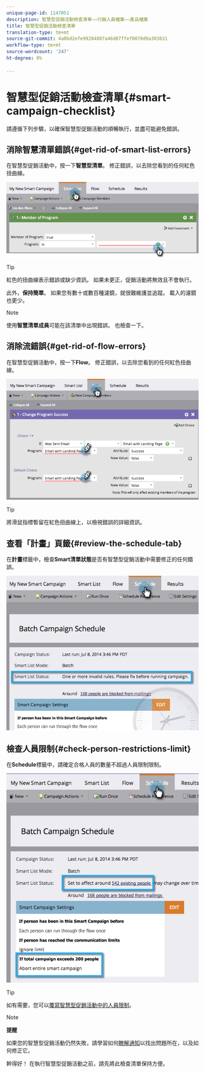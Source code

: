 ```yaml
---
unique-page-id: 1147051
description: 智慧型促銷活動檢查清單——行銷人員檔案——產品檔案
title: 智慧型促銷活動檢查清單
translation-type: tm+mt
source-git-commit: 4a0bd2efe99284807a46d07ffef0070d9a303631
workflow-type: tm+mt
source-wordcount: '247'
ht-degree: 0%

---
```



# 智慧型促銷活動檢查清單{#smart-campaign-checklist}

請遵循下列步驟，以確保智慧型促銷活動的順暢執行，並盡可能避免錯誤。

## 消除智慧清單錯誤{#get-rid-of-smart-list-errors}

在智慧型促銷活動中，按一下&#x200B;**智慧型清單**。 修正錯誤，以去除您看到的任何紅色扭曲線。

![](assets/image2014-9-22-16-3a9-3a13.png)

>[!TIP]
>
>紅色的扭曲線表示錯誤或缺少資訊。 如果未更正，促銷活動將無效且不會執行。
>
>此外，**保持簡單**。 如果您有數十或數百種濾鏡，就很難維護並追蹤。 載入的濾鏡也更少。

>[!NOTE]
>
>使用&#x200B;**智慧清單成員**&#x200B;可能在該清單中出現錯誤。 也檢查一下。

## 消除流錯誤{#get-rid-of-flow-errors}

在智慧型促銷活動中，按一下&#x200B;**Flow**。 修正錯誤，以去除您看到的任何紅色扭曲線。

![](assets/image2014-9-22-16-3a10-3a49.png)

>[!TIP]
>
>將滑鼠指標暫留在紅色扭曲線上，以檢視錯誤的詳細資訊。

## 查看「計畫」頁籤{#review-the-schedule-tab}

在&#x200B;**計畫**&#x200B;標籤中，檢查&#x200B;**Smart****清單****狀態**&#x200B;是否有智慧型促銷活動中需要修正的任何錯誤。

![](assets/three.png)

## 檢查人員限制{#check-person-restrictions-limit}

在&#x200B;**Schedule**&#x200B;標籤中，請確定合格人員的數量不超過人員限制限制。

![](assets/four.png)

>[!TIP]
>
>如有需要，您可以[覆寫智慧型促銷活動中的人員限制](/help/marketo/product-docs/core-marketo-concepts/smart-campaigns/using-smart-campaigns/override-person-restrictions-in-a-smart-campaign.md)。

>[!NOTE]
>
>**提醒**
>
>如果您的智慧型促銷活動仍然失敗，請學習如何[瞭解通知](/help/marketo/product-docs/core-marketo-concepts/miscellaneous/understanding-notifications.md)以找出問題所在，以及如何修正它。

幹得好！ 在執行智慧型促銷活動之前，請先將此檢查清單保持方便。